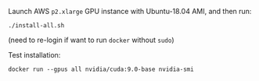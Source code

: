 Launch AWS `p2.xlarge` GPU instance with Ubuntu-18.04 AMI, and then run:

    ./install-all.sh

(need to re-login if want to run `docker` without `sudo`)

Test installation:

    docker run --gpus all nvidia/cuda:9.0-base nvidia-smi
